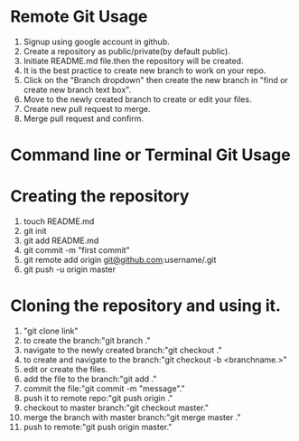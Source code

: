 # Remote Git Usage

1. Signup using google account in github.
2. Create a repository as public/private(by default public).
3. Initiate README.md file.then the repository will be created.
4. It is the best practice to create new branch to work on your repo.
5. Click on the "Branch dropdown" then create the new branch in "find or create new branch text box".
6. Move to the newly created branch to create or edit your files.
7. Create new pull request to merge.
8. Merge pull request and confirm.
 
# Command line or Terminal Git Usage

# Creating the repository 
1. touch README.md
2. git init
3. git add README.md
4. git commit -m "first commit"
5. git remote add origin git@github.com:username/<reponame>.git
6. git push -u origin master

# Cloning the repository and using it.
1. "git clone link"
2. to create the branch:"git branch <branchname>."
3. navigate to the newly created branch:"git checkout <branchname>."
4. to create and navigate to the branch:"git checkout -b <branchname.>"
5. edit or create the files.
6. add the file to the branch:"git add <filename>."
7. commit the file:"git commit -m "message"."
8. push it to remote repo:"git push origin <branchname>."
9. checkout to master branch:"git checkout master."
10. merge the branch with master branch:"git merge master <branchname>."
1. push to remote:"git push origin master."

